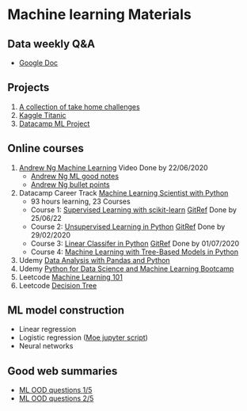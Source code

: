 # Machine learning Materials
## Data weekly Q&A 
* [Google Doc](https://docs.google.com/document/d/1objE9ZmktxEer6hjdiPM_-foS_tJhJrNCan0oCGQ8xY/edit#heading=h.6wiqctjceh3i)

## Projects
1. [A collection of take home challenges](https://github.com/QinmengLUAN/DS_TakeHomeChallenges)
1. [Kaggle Titanic](https://github.com/QinmengLUAN/Pandas_practice/tree/master/Titanic_ML)
1. [Datacamp ML Project](https://projects.datacamp.com/projects/684)

## Online courses
1. [Andrew Ng Machine Learning](https://www.coursera.org/learn/machine-learning/home/welcome) Video Done by 22/06/2020
   * [Andrew Ng ML good notes](http://mlwiki.org/index.php/Machine_Learning_(coursera))
   * [Andrew Ng bullet points](https://stanford.edu/~shervine/teaching/cs-229/)
1. Datacamp Career Track [Machine Learning Scientist with Python](https://learn.datacamp.com/career-tracks/machine-learning-scientist-with-python)
   * 93 hours learning, 23 Courses
   * Course 1: [Supervised Learning with scikit-learn](https://learn.datacamp.com/courses/supervised-learning-with-scikit-learn) [GitRef](https://github.com/AmoDinho/datacamp-python-data-science-track/tree/master/Supervised%20Learning%20with%20scikit-learn) Done by 25/06/22
   * Course 2: [Unsupervised Learning in Python](https://learn.datacamp.com/courses/unsupervised-learning-in-python) [GitRef](https://github.com/AmoDinho/datacamp-python-data-science-track/tree/master/Unsupervised%20Learning%20in%20Python) Done by 29/02/2020
   * Course 3: [Linear Classifer in Python](https://campus.datacamp.com/courses/linear-classifiers-in-python/loss-functions?ex=1) [GitRef](https://github.com/iDataist/Linear-Classifiers-in-Python/blob/master/Linear_Classifiers_in_Python.ipynb) Done by 01/07/2020
   * Course 4: [Machine Learning with Tree-Based Models in Python](https://campus.datacamp.com/courses/machine-learning-with-tree-based-models-in-python/classification-and-regression-trees?ex=1)
1. Udemy [Data Analysis with Pandas and Python](https://www.udemy.com/course/data-analysis-with-pandas/?LSNPUBID=skg%2FSko%2FYbo&ranEAID=skg%2FSko%2FYbo&ranMID=39197&ranSiteID=skg_Sko_Ybo-ys.md0kncTLM.VM6U_4VAA)
1. Udemy [Python for Data Science and Machine Learning Bootcamp](https://www.udemy.com/course/python-for-data-science-and-machine-learning-bootcamp/?LSNPUBID=skg%2FSko%2FYbo&ranEAID=skg%2FSko%2FYbo&ranMID=39197&ranSiteID=skg_Sko_Ybo-4IdA02YSMulZv1hO0dm_Lg)
1. Leetcode [Machine Learning 101](https://leetcode.com/explore/learn/card/machine-learning-101/281/how_to_ml/)
1. Leetcode [Decision Tree](https://leetcode.com/explore/learn/card/decision-tree/)

## ML model construction
* Linear regression
* Logistic regression ([Moe jupyter script](https://github.com/QinmengLUAN/Pandas_practice/blob/master/Logistic_regression_Moe.ipynb))
* Neural networks 

## Good web summaries
* [ML OOD questions 1/5](https://www.1point3acres.com/bbs/thread-600452-1-1.html)
* [ML OOD questions 2/5](https://www.1point3acres.com/bbs/thread-601146-1-1.html)

